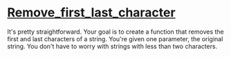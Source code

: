# [Remove_first_last_character](https://www.codewars.com/kata/56bc28ad5bdaeb48760009b0/)

It's pretty straightforward. Your goal is to create a function that removes the first and last characters of a string.
You're given one parameter, the original string. You don't have to worry with strings with less than two characters.
